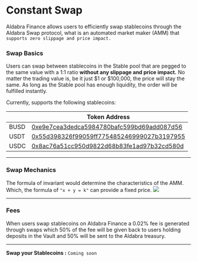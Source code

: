 <!--
order: 4
-->

# Constant Swap

Aldabra Finance allows users to efficiently swap stablecoins through the Aldabra Swap protocol, what is an automated market maker (AMM) that `supports zero slippage and price impact.`

### Swap Basics

Users can swap between stablecoins in the Stable pool that are pegged to the same value with a 1:1 ratio **without any slippage and price impact.** No matter the trading value is, be it just $1 or $100,000, the price will stay the same. As long as the Stable pool has enough liquidity, the order will be fulfilled instantly.

Currently, supports the following stablecoins:  

|      | Token Address                               |
| ---- | ------------------------------------------- |
| BUSD | [0xe9e7cea3dedca5984780bafc599bd69add087d56](https://bscscan.com/token/0xe9e7cea3dedca5984780bafc599bd69add087d56) |
| USDT | [0x55d398326f99059ff775485246999027b3197955](https://bscscan.com/token/0x55d398326f99059ff775485246999027b3197955) |
| USDC | [0x8ac76a51cc950d9822d68b83fe1ad97b32cd580d](https://bscscan.com/token/0x8ac76a51cc950d9822d68b83fe1ad97b32cd580d) |
***

### Swap Mechanics

The formula of invariant would determine the characteristics of the AMM. Which, the formula of `"x + y = k"` can provide a fixed price.
![](/swap_info.png)
***

### Fees

When users swap stablecoins on Aldabra Finance a 0.02% fee is generated through swaps which 50% of the fee will be given back to users holding deposits in the Vault and 50% will be sent to the Aldabra treasury.
***

**Swap your Stablecoins :** `Coming soon`